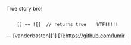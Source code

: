 True story bro!

<code>
    [] == ![]  // returns true    WTF!!!!!
</code>

— [vanderbasten][1]
[1]:https://github.com/lumir
